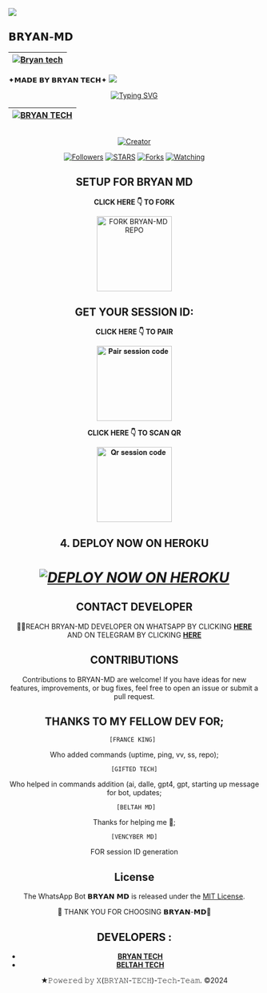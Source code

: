 <a><img src='https://i.imgur.com/LyHic3i.gif'/></a>
## 𝗕𝗥𝗬𝗔𝗡-𝗠𝗗
| [![Bryan tech](https://telegra.ph/file/9f0a735f0587490f6aa44.jpg)](https://github.com/Elsa2090)|
|----|
   ✦𝗠𝗔𝗗𝗘 𝗕𝗬 𝗕𝗥𝗬𝗔𝗡 𝗧𝗘𝗖𝗛✦
<a><img src='https://i.imgur.com/LyHic3i.gif'/></a>

<div align="center">
<a href="https://git.io/typing-svg"><img src="https://readme-typing-svg.demolab.com?font=Black+Ops+One&size=50&pause=1000&color=1BAFBAFF&center=true&width=910&height=100&lines=𝗕𝗥𝗬𝗔𝗡+𝗠𝗗;A+WHATSAPP+BOT;CREATED+BY+𝗕𝗥𝗬𝗔𝗡+𝗧𝗘𝗖𝗛" alt="Typing SVG" /></a>
  </p>
<div align="center">

| [![BRYAN TECH](https://telegra.ph/file/9f0a735f0587490f6aa44.jpg)](https://github.com/Bryanlover1)|
|--------|

<p align="center">
  <a href="#"><img src="http://readme-typing-svg.herokuapp.com?color=d1fa02&center=true&vCenter=true&multiline=false&lines=𝗕𝗥𝗬𝗔𝗡-𝗠𝗗" alt="">
</p>
<p align="center">
<a href="#"><img title="Creator" src="https://img.shields.io/badge/Creator-𝗕𝗥𝗬𝗔𝗡 𝗧𝗘𝗖𝗛-blue.svg?style=for-the-badge&logo=github"></a>
<p/>
<p align="center">
<a href="https://github.com/Bryanlover1?tab=followers"><img title="Followers" src="https://img.shields.io/github/followers/Bryanlover1?label=Followers&style=social"></a>
<a href="https://github.com/Bryanlover1/Bryan-md/stargazers/"><img title="STARS" src="https://img.shields.io/github/stars/Bryanlover1/Bryan-md?&style=social"></a>
<a href="https://github.com/Bryanlover1/Bryan-md/network/members"><img title="Forks" src="https://img.shields.io/github/forks/Bryanlover1/Bryan-md?style=social"></a>
<a href="https://github.com/Bryanlover1/Bryan-md/watchers"><img title="Watching" src="https://img.shields.io/github/watchers/Bryanlover1/Bryan-md?label=Watching&style=social"></a>
  
## SETUP FOR BRYAN MD

**CLICK HERE 👇 TO FORK**

<a href="https://github.com/Bryanlover1/Bryan-md/fork"><img src="https://img.shields.io/badge/BRYAN-MD-black" alt="FORK BRYAN-MD REPO" width="150"></a>

## GET YOUR SESSION ID: 

**CLICK HERE 👇 TO PAIR**

<a href="https://bmw-xmd-251b102dfbde.herokuapp.com/pair"><img src="https://img.shields.io/badge/Pair%20session%20code-white" alt="𝐏𝐚𝐢𝐫 𝐬𝐞𝐬𝐬𝐢𝐨𝐧 𝐜𝐨𝐝𝐞" width="150"></a>

**CLICK HERE 👇 TO SCAN QR**

<a href="https://replit.com/@arcanedream77/bryantmd-sessionid?v=1"><img src="https://img.shields.io/badge/QR%20session%20code-gold" alt="𝐐𝐫 𝐬𝐞𝐬𝐬𝐢𝐨𝐧 𝐜𝐨𝐝𝐞" width="150"></a>

## 4. DEPLOY NOW ON HEROKU 
<h1 align="center">
 
 ***[![DEPLOY NOW ON HEROKU](https://www.herokucdn.com/deploy/button.svg)](https://dashboard.heroku.com/new?button-url=https://github.com/Bryanlover1/Bryan-md&template=https://github.com/Bryanlover1/Bryan-md.git)***

 ## CONTACT DEVELOPER

👨‍💻REACH BRYAN-MD DEVELOPER ON WHATSAPP BY CLICKING  [**HERE**](https://wa.me/233263176982)  AND ON TELEGRAM BY CLICKING  [**HERE**](https://t.me/Bryan_lover1) 

## CONTRIBUTIONS

Contributions to BRYAN-MD are welcome! If you have ideas for new features, improvements, or bug fixes, feel free to open an issue or submit a pull request. <br>

  ## THANKS TO MY FELLOW DEV FOR;

    [FRANCE KING] 
    
Who added commands (uptime, ping, vv, ss, repo); <br>

    [GIFTED TECH]
    
Who helped in commands addition 
(ai, dalle, gpt4, gpt, starting up message for bot, updates; <br>

     [BELTAH MD]
     
Thanks for helping me 🙇; <br>

     [VENCYBER MD] 
     
FOR session ID generation <br>
    
## License

The WhatsApp Bot 𝗕𝗥𝗬𝗔𝗡 𝗠𝗗 is released under the [MIT License](https://opensource.org/licenses/MIT).

🌟 THANK YOU FOR CHOOSING 𝗕𝗥𝗬𝗔𝗡-𝗠𝗗🌟

## DEVELOPERS :

- [**BRYAN TECH**](https://github.com/Bryanlover1)
- [**BELTAH TECH**](https://github.com/Beltahmd)
  

★𝙿𝚘𝚠𝚎𝚛𝚎𝚍 𝚋𝚢 𝚇(𝙱𝚁𝚈𝙰𝙽-𝚃𝙴𝙲𝙷)-𝚃𝚎𝚌𝚑-𝚃𝚎𝚊𝚖. ©2024
